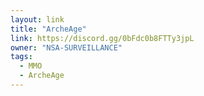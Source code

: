 ```yaml
---
layout: link
title: "ArcheAge"
link: https://discord.gg/0bFdc0b8FTTy3jpL
owner: "NSA-SURVEILLANCE"
tags: 
  - MMO
  - ArcheAge
---
```

